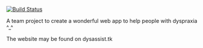 
[![Build Status](https://travis-ci.org/lightofanima/MU-Year-3-Group-Project.svg?branch=master)](https://travis-ci.org/lightofanima/MU-Year-3-Group-Project)

A team project to create a wonderful web app to help people with dyspraxia ^_^


The website may be found on dysassist.tk
